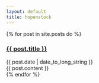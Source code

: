 ```yaml
---
layout: default
title: hopenstock
---
```



<section>
  {% for post in site.posts do %}
  <article>
  	<div class="title">
  		<h1>
    		<a href="{{ site.baseurl }}{{ post.url }}">{{ post.title }}</a>
    	</h1>
    	<span class="date">{{ post.date | date_to_long_string }}</span>
    </div>
    {{ post.content }}
  	
  </article>
  {% endfor %}
</section>

